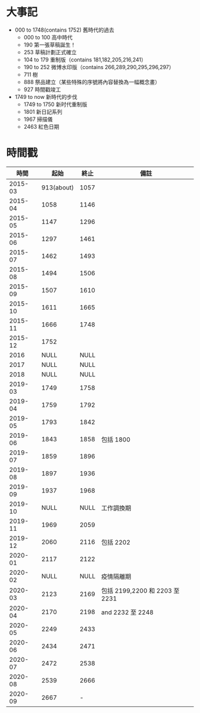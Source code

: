 # 大事記
  - 000 to 1748(contains 1752) 舊時代的過去
    + 000 to 100 高中時代
    + 190 第一張草稿誕生！
    + 253 草稿計劃正式確立
    + 104 to 179 重制版（contains 181,182,205,216,241）
    + 190 to 252 微博水印版（contains 266,289,290,295,296,297）
    + 711 樹
    + 888 祭品建立（某些特殊的序號將內容替換為一幅概念畫）
    + 927 時間戳竣工
  - 1749 to now 新時代的步伐
    - 1749 to 1750 新时代重制版
    - 1801 新日記系列
    - 1967 掃描儀
    - 2463 紅色日期

# 時間戳
時間|起始|終止|備註
-|-|-|-
2015-03|913(about)|1057|
2015-04|1058|1146
2015-05|1147|1296
2015-06|1297|1461
2015-07|1462|1493
2015-08|1494|1506
2015-09|1507|1610
2015-10|1611|1665
2015-11|1666|1748
2015-12|1752|
2016   |NULL|NULL|
2017   |NULL|NULL|
2018   |NULL|NULL|
2019-03|1749|1758
2019-04|1759|1792
2019-05|1793|1842
2019-06|1843|1858|包括 1800
2019-07|1859|1896
2019-08|1897|1936
2019-09|1937|1968
2019-10|NULL|NULL|工作調換期
2019-11|1969|2059
2019-12|2060|2116|包括 2202
2020-01|2117|2122|
2020-02|NULL|NULL|疫情隔離期
2020-03|2123|2169|包括 2199,2200 和 2203 至 2231
2020-04|2170|2198| and 2232 至 2248
2020-05|2249|2433|
2020-06|2434|2471|
2020-07|2472|2538|
2020-08|2539|2666|
2020-09|2667|-|
